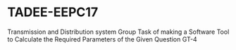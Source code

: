 # TADEE-EEPC17
Transmission and Distribution system Group Task of making a Software Tool to Calculate the Required Parameters of the Given Question GT-4
